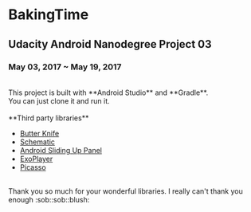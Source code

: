 # BakingTime
## Udacity Android Nanodegree Project 03
### May 03, 2017 ~ May 19, 2017
<br>
This project is built with **Android Studio** and **Gradle**.<br>You can just clone it and run it.
<br><br>
**Third party libraries**

- [Butter Knife](http://jakewharton.github.io/butterknife/)
- [Schematic](https://github.com/SimonVT/schematic)
- [Android Sliding Up Panel](https://github.com/umano/AndroidSlidingUpPanel)
- [ExoPlayer](https://github.com/google/ExoPlayer)
- [Picasso](http://square.github.io/picasso/)
<br>
Thank you so much for your wonderful libraries. I really can't thank you enough :sob::sob::blush:
